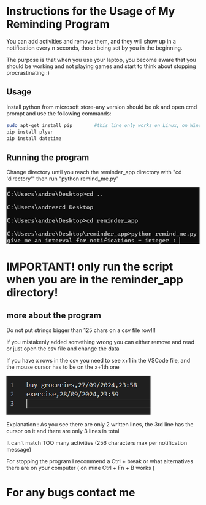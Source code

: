 # Instructions for the Usage of My Reminding Program

You can add activities and remove them, and they will show up in a notification every n seconds, those being set by you in the beginning.

The purpose is that when you use your laptop, you become aware that you should be working and not playing games and start to think about stopping procrastinating :)

## Usage

Install python from microsoft store-any version should be ok and open cmd prompt and use the following commands: 

```bash
sudo apt-get install pip        #this line only works on Linux, on Windows you might already have it, if not you have to install it
pip install plyer
pip install datetime
```
## Running the program

Change directory until you reach the reminder_app directory with "cd 'directory'" then run "python remind_me.py"

![Exemplu2](https://github.com/0catalin/reminder_app/blob/master/exemplu2.png)

# IMPORTANT! only run the script when you are in the reminder_app directory!

## more about the program

Do not put strings bigger than 125 chars on a csv file row!!!

If you mistakenly added something wrong you can either remove and read or just open the csv file and change the data

If you have x rows in the csv you need to see x+1 in the VSCode file, and the mouse cursor has to be on the x+1th one

![Exemplu](https://github.com/0catalin/reminder_app/blob/master/exemplu.png)

Explanation : As you see there are only 2 written lines, the 3rd line has the cursor on it and there are only 3 lines in total

It can't match TOO many activities (256 characters max per notification message)

For stopping the program I recommend a Ctrl + break or what alternatives there are on your computer ( on mine Ctrl + Fn + B works )

# For any bugs contact me